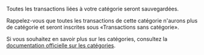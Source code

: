 Toutes les transactions liées à votre catégorie seront sauvegardées.

Rappelez-vous que toutes les transactions de cette catégorie n'aurons plus de catégorie et seront inscrites sous «Transactions sans catégorie».

Si vous souhaitez en savoir plus sur les catégories, consultez la [documentation officielle sur les catégories](https://docs.firefly-iii.org/concepts/categories).